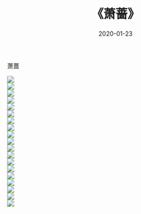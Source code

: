 ﻿---
layout: post
title:  《萧蔷》
date:   2020-01-23
img: http://pic.660000.xyz/1:/壁纸/明星魅力/华人明星/萧蔷/000.jpg
categories: [美女, 清纯, 唯美]
---

萧蔷

 ![](http://pic.660000.xyz/1:/壁纸/明星魅力/华人明星/萧蔷/001.jpg) <br>![](http://pic.660000.xyz/1:/壁纸/明星魅力/华人明星/萧蔷/002.jpg) <br>![](http://pic.660000.xyz/1:/壁纸/明星魅力/华人明星/萧蔷/003.jpg) <br>![](http://pic.660000.xyz/1:/壁纸/明星魅力/华人明星/萧蔷/004.jpg) <br>![](http://pic.660000.xyz/1:/壁纸/明星魅力/华人明星/萧蔷/005.jpg) <br>![](http://pic.660000.xyz/1:/壁纸/明星魅力/华人明星/萧蔷/006.jpg) <br>![](http://pic.660000.xyz/1:/壁纸/明星魅力/华人明星/萧蔷/007.jpg) <br>![](http://pic.660000.xyz/1:/壁纸/明星魅力/华人明星/萧蔷/008.jpg) <br>![](http://pic.660000.xyz/1:/壁纸/明星魅力/华人明星/萧蔷/009.jpg) <br>![](http://pic.660000.xyz/1:/壁纸/明星魅力/华人明星/萧蔷/010.jpg) <br>![](http://pic.660000.xyz/1:/壁纸/明星魅力/华人明星/萧蔷/011.jpg) <br>![](http://pic.660000.xyz/1:/壁纸/明星魅力/华人明星/萧蔷/012.jpg) <br>![](http://pic.660000.xyz/1:/壁纸/明星魅力/华人明星/萧蔷/013.jpg) <br>![](http://pic.660000.xyz/1:/壁纸/明星魅力/华人明星/萧蔷/014.jpg) <br>![](http://pic.660000.xyz/1:/壁纸/明星魅力/华人明星/萧蔷/015.jpg) <br>![](http://pic.660000.xyz/1:/壁纸/明星魅力/华人明星/萧蔷/016.jpg) <br>![](http://pic.660000.xyz/1:/壁纸/明星魅力/华人明星/萧蔷/017.jpg) <br>![](http://pic.660000.xyz/1:/壁纸/明星魅力/华人明星/萧蔷/018.jpg) <br>![](http://pic.660000.xyz/1:/壁纸/明星魅力/华人明星/萧蔷/019.jpg) <br>